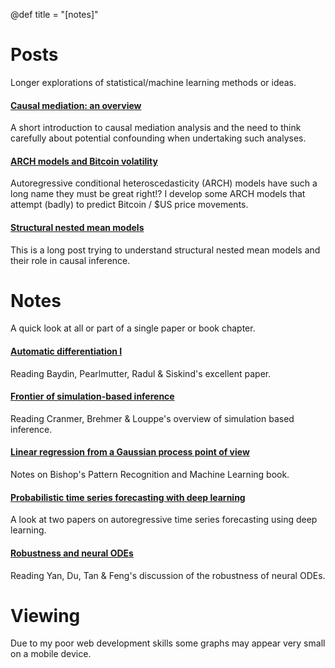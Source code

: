 
@def title = "[notes]"

# Posts

Longer explorations of statistical/machine learning methods or ideas.

#### [Causal mediation: an overview](/causal-mediation)

A short introduction to causal mediation analysis and the need to think carefully about potential confounding when undertaking such analyses.

#### [ARCH models and Bitcoin volatility](/bitcoin-volatility)

Autoregressive conditional heteroscedasticity (ARCH) models have such a long name they must be great right!? I develop some ARCH models that attempt (badly) to predict Bitcoin / \$US price movements.   

#### [Structural nested mean models](/structural-nested-mean-models)

This is a long post trying to understand structural nested mean models and their role in causal inference. 

# Notes

A quick look at all or part of a single paper or book chapter.

#### [Automatic differentiation I](/autodiff-forward)

Reading Baydin, Pearlmutter, Radul & Siskind's excellent paper.

#### [Frontier of simulation-based inference](/simulation-based-inference)

Reading Cranmer, Brehmer & Louppe's overview of simulation based inference.

#### [Linear regression from a Gaussian process point of view](/gp-linear)

Notes on Bishop's Pattern Recognition and Machine Learning book.

#### [Probabilistic time series forecasting with deep learning](/dl-ar)

A look at two papers on autoregressive time series forecasting using deep learning.

#### [Robustness and neural ODEs](/robustness-neural-odes)

Reading Yan, Du, Tan & Feng's discussion of the robustness of neural ODEs.


# Viewing 

Due to my poor web development skills some graphs may appear very small on a mobile device.